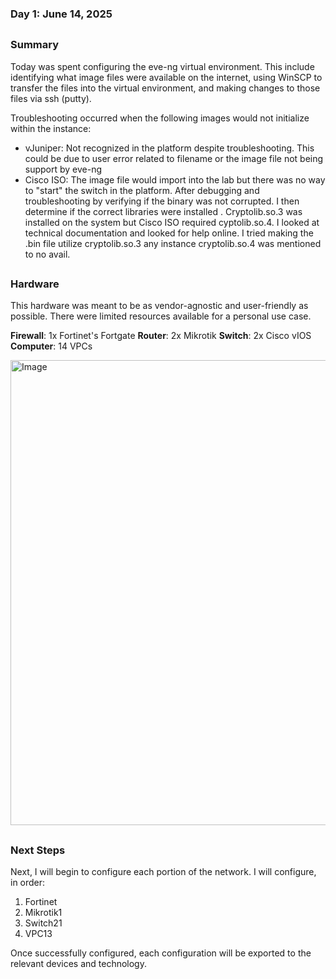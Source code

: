 ### Day 1: June 14, 2025
##

### Summary
Today was spent configuring the eve-ng virtual environment. This include identifying what image files were available on the internet, using WinSCP to transfer the files into the virtual environment, and making changes to those files via ssh (putty).

Troubleshooting occurred when the following images would not initialize within the instance:

- vJuniper: Not recognized in the platform despite troubleshooting. This could be due to user error related to filename or the image file not being support by eve-ng
- Cisco ISO: The image file would import into the lab but there was no way to "start" the switch in the platform. After debugging and troubleshooting by verifying if the binary was not corrupted. I then determine if the correct libraries were installed . Cryptolib.so.3 was installed on the system but Cisco ISO required cyptolib.so.4. I looked at technical documentation and looked for help online. I tried making the .bin file utilize cryptolib.so.3 any instance cryptolib.so.4 was mentioned to no avail. 
##

### Hardware

This hardware was meant to be as vendor-agnostic and user-friendly as possible. There were limited resources available for a personal use case.

**Firewall**: 1x Fortinet's Fortgate
**Router**:  2x Mikrotik
**Switch**: 2x Cisco vIOS
**Computer**: 14 VPCs

<img width="1127" height="744" alt="Image" src="https://github.com/user-attachments/assets/8e15bac7-3adf-47de-9b2f-487a0f3e4fa8" />

##

### Next Steps

Next, I will begin to configure each portion of the network. I will configure, in order:

1. Fortinet
2. Mikrotik1
3. Switch21
4. VPC13

Once successfully configured, each configuration will be exported to the relevant devices and technology.
